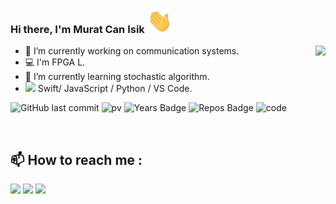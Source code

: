 ### Hi there, I'm Murat Can Isik <img src="https://raw.githubusercontent.com/ABSphreak/ABSphreak/master/gifs/Hi.gif" width="40px" />
<img align="right" height="290" src="https://github.com/Muratcanisik4/Muratcanisik44/blob/main/muratGif.gif" />

- 🔭 I’m currently working on communication systems.
- 💻 I'm FPGA L. 
- 🌱 I’m currently learning stochastic algorithm.
- <img src="https://emojipedia-us.s3.dualstack.us-west-1.amazonaws.com/thumbs/240/apple/271/man-technologist_1f468-200d-1f4bb.png" width="40px" /> Swift/ JavaScript / Python / VS Code. 

![GitHub last commit](https://img.shields.io/github/last-commit/koseali/koseali)
![pv](https://komarev.com/ghpvc/?username=koseali)
![Years Badge](https://badges.pufler.dev/years/koseali)
![Repos Badge](https://badges.pufler.dev/repos/koseali)
![code](https://img.shields.io/badge/code%20quality-A++-success)

<br/>

## :mailbox: How to reach me :
[<img src="https://img.icons8.com/bubbles/50/000000/gmail.png"/>](mailto:muratisik44@icloud.com)
[<img src="https://img.icons8.com/bubbles/50/000000/linkedin.png"/>](https://www.linkedin.com/in/muratcanisik)
[<img src="https://img.icons8.com/bubbles/50/000000/instagram-new.png"/>](https://instagram.com/murat_can_isikk)



